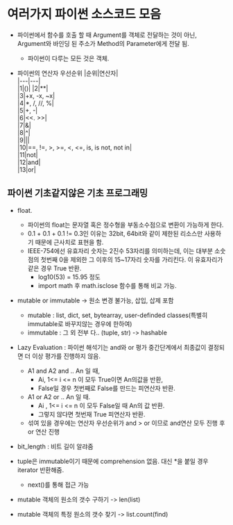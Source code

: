 # 여러가지 파이썬 소스코드 모음
- 파이썬에서 함수를 호출 할 때 Argument를 객체로 전달하는 것이 아닌, Argument와 바인딩 된 주소가 Method의 Parameter에게 전달 됨.
  - 파이썬이 다루는 모든 것은 객체. 

- 파이썬의 연산자 우선순위
  |순위|연산자|  
  |---|---|  
  |1|()|
  |2|**|  
  |3|+x, -x, ~x|  
  |4|*, /, //, %|  
  |5|+, -|  
  |6|<<. >>|  
  |7|&|  
  |8|^|  
  |9|||  
  |10|==, !=, >, >=, <, <=, is, is not, not in|  
  |11|not|  
  |12|and|  
  |13|or|

## 파이썬 기초같지않은 기초 프로그래밍

- float.
  - 파이썬의 float는 문자열 혹은 정수형을 부동소수점으로 변환이 가능하게 한다. 
  - 0.1 + 0.1 + 0.1 != 0.3인 이유는 32bit, 64bit와 같이 제한된 리소스만 사용하기 때문에 근사치로 표현을 함.
  - IEEE-754에선 유효자리 숫자는 2진수 53자리를 의미하는데, 이는 대부분 소숫점의 첫번째 0을 제외한 그 이후의 15~17자리 숫자를 가리킨다. 이 유효자리가 같은 경우 True 반환.
    - log10(53) = 15.95 정도
    - import math 후 math.isclose 함수를 통해 비교 가능.

- mutable or immutable -> 원소 변경 불가능, 삽입, 삽제 포함
  - mutable : list, dict, set, bytearray, user-definded classes(특별히 immutable로 바꾸지않는 경우에 한하여)
  - immutable : 그 외 전부 다.. (tuple, str) -> hashable

- Lazy Evaluation : 파이썬 해석기는 and와 or 평가 중간단계에서 최종값이 결정되면 더 이상 평가를 진행하지 않음.
  - A1 and A2 and .. An 일 때, 
    - Ai, 1<= i <= n 이 모두 True이면 An의값을 반환, 
    - False일 경우 첫번째로 False를 만드는 피연산자 반환.
  - A1 or A2 or .. An 일 때.
    - Ai , 1<= i <= n 이 모두 False일 때 An의 값 반환.
    - 그렇지 않다면 첫번재 True 피연산자 반환.
  - 섞여 있을 경우에는 연산자 우선순위가 and > or 이므로 and연산 모두 진행 후 or 연산 진행
  
- bit_length : 비트 길이 알랴줌

- tuple은 immutable이기 때문에 comprehension 없음. 대신 *을 붙일 경우 iterator 반환해줌.
  - next()를 통해 접근 가능
 
 - mutable 객체의 원소의 갯수 구하기 -> len(list)
 - mutable 객체의 특정 원소의 갯수 찾기 -> list.count(find)

